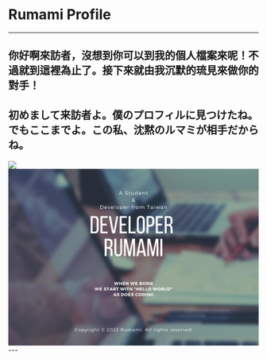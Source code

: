 # Rumami Profile
---
<p align="center"><h2><b>你好啊來訪者，沒想到你可以到我的個人檔案來呢！不過就到這裡為止了。接下來就由我沉默的琉見來做你的對手！</b></h2></p>
<p align="center"><h2><b>初めまして来訪者よ。僕のプロフィルに見つけたね。でもここまでよ。この私、沈黙のルマミが相手だからね。</b></h2></p>
<img src="https://komarev.com/ghpvc/?username=rumamitw01&color=9cfe6d" align="center" width=350px>
<img src="./Github_Cover.png" align="center">
---

